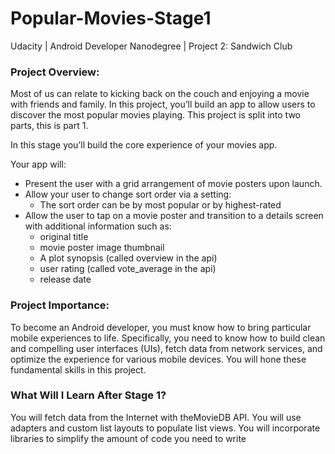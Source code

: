 # Popular-Movies-Stage1
Udacity | Android Developer Nanodegree | Project 2: Sandwich Club

### Project Overview:
Most of us can relate to kicking back on the couch and enjoying a movie with friends and family.
In this project, you’ll build an app to allow users to discover the most popular movies playing.
This project is split into two parts, this is part 1.

In this stage you’ll build the core experience of your movies app.

Your app will:
- Present the user with a grid arrangement of movie posters upon launch.
- Allow your user to change sort order via a setting:
  * The sort order can be by most popular or by highest-rated
- Allow the user to tap on a movie poster and transition to a details screen with additional information such as:
  * original title
  * movie poster image thumbnail
  * A plot synopsis (called overview in the api)
  * user rating (called vote_average in the api)
  * release date
  
### Project Importance:
To become an Android developer, you must know how to bring particular mobile experiences to life.
Specifically, you need to know how to build clean and compelling user interfaces (UIs), fetch data
from network services, and optimize the experience for various mobile devices. You will hone these
fundamental skills in this project.

### What Will I Learn After Stage 1?
You will fetch data from the Internet with theMovieDB API.
You will use adapters and custom list layouts to populate list views.
You will incorporate libraries to simplify the amount of code you need to write
